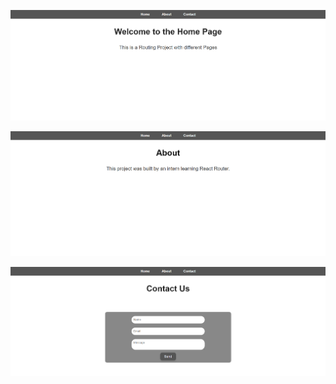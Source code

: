 
![Screenshot](./src/assets/First.png)

![Screenshot](./src/assets/second.png)

![Screenshot](./src/assets//third.png)

 

